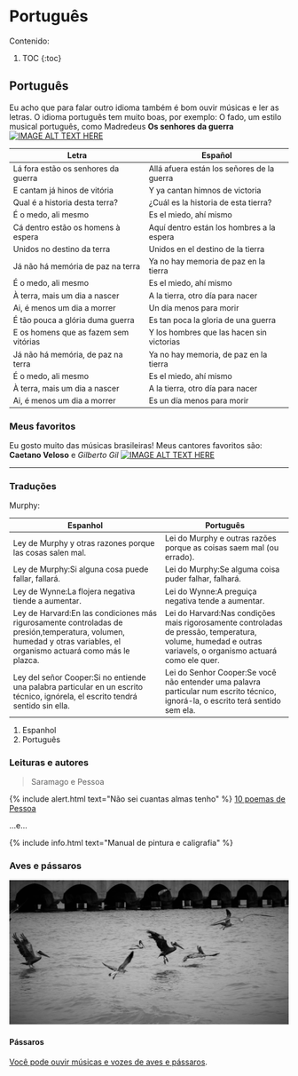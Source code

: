 # Português 

Contenido:

1. TOC
{:toc}

## Português

Eu acho que para falar outro idioma também é bom ouvir músicas e ler as letras. O idioma português tem muito boas, por exemplo: O fado, um estilo musical português, como Madredeus **Os senhores da guerra** [![IMAGE ALT TEXT HERE](http://img.youtube.com/vi/IfBCbqrBdco/0.jpg)](http://www.youtube.com/watch?v=IfBCbqrBdco)

|Letra|Español|
|-|-|
|Lá fora estão os senhores da guerra |Allá afuera están los señores de la guerra|  
|E cantam já hinos de vitória |Y ya cantan himnos de victoria|
|Qual é a historia desta terra?| ¿Cuál es la historia de esta tierra?|
|É o medo, ali mesmo|Es el miedo, ahí mismo|
|Cá dentro estão os homens à espera|Aquí dentro están los hombres a la espera|
|Unidos no destino da terra|Unidos en el destino de la tierra|
|Já não há memória de paz na terra|Ya no hay memoria de paz en la tierra|
|É o medo, ali mesmo|Es el miedo, ahí mismo|
|À terra, mais um dia a nascer|A la tierra, otro día para nacer|
|Ai, é menos um dia a morrer|Un día menos para morir|
|É tão pouca a glória duma guerra|Es tan poca la gloria de una guerra|
|E os homens que as fazem sem vitórias|Y los hombres que las hacen sin victorias|
|Já não há memória, de paz na terra|Ya no hay memoria, de paz en la tierra|
|É o medo, ali mesmo|Es el miedo, ahí mismo|
|À terra, mais um dia a nascer|A la tierra, otro día para nacer|
|Ai, é menos um dia a morrer|Es un día menos para morir|


### Meus favoritos
Eu gosto muito das músicas brasileiras! Meus cantores favoritos são: **Caetano Veloso** e *Gilberto Gil* [![IMAGE ALT TEXT HERE](http://img.youtube.com/vi/FYZpzzbEvHo/0.jpg)](http://www.youtube.com/watch?v=FYZpzzbEvHo)

---

### Traduções

Murphy:

| Espanhol | Português |
|-|-|
| Ley de Murphy y otras razones porque las cosas salen mal. | Lei do Murphy e outras razões porque as coisas saem mal (ou errado). |
|Ley de Murphy:Si alguna cosa puede fallar, fallará.|Lei do Murphy:Se alguma coisa puder falhar, falhará.|
|Ley de Wynne:La flojera negativa tiende a aumentar.|Lei do Wynne:A preguiça negativa tende a aumentar.|
|Ley de Harvard:En las condiciones más rigurosamente controladas de presión,temperatura, volumen, humedad y otras variables, el organismo actuará como más le plazca.|Lei do Harvard:Nas condições mais rigorosamente controladas de pressão, temperatura, volume, humedad e outras variavels, o organismo actuará como ele quer.|
|Ley del señor Cooper:Si no entiende una palabra particular en un escrito técnico, ignórela, el escrito tendrá sentido sin ella.|Lei do Senhor Cooper:Se você não entender uma palavra particular num escrito técnico, ignorá-la, o escrito terá sentido sem ela.|

1. Espanhol
1. Português

### Leituras e autores

> Saramago e Pessoa

{% include alert.html text="Não sei cuantas almas tenho" %} [10 poemas de Pessoa](https://www.revistabula.com/522-os-10-melhores-poemas-de-fernando-pessoa-2/)

...e...

{% include info.html text="Manual de pintura e caligrafia" %}

### Aves e pássaros
![](/images/pelis.jpg)
 

#### Pássaros
[Você pode ouvir músicas e vozes de aves e pássaros](https://www.xeno-canto.org/explore). 





